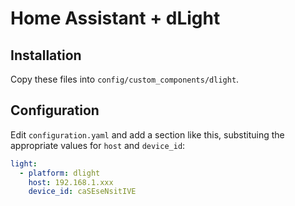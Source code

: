# Home Assistant + dLight

## Installation

Copy these files into `config/custom_components/dlight`.

## Configuration

Edit `configuration.yaml` and add a section like this, substituing the appropriate values for `host` and `device_id`:

```yaml
light:
  - platform: dlight
    host: 192.168.1.xxx
    device_id: caSEseNsitIVE
```
